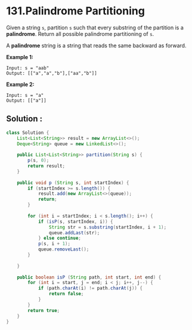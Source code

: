 # 131.Palindrome Partitioning

Given a string `s`, partition `s` such that every substring of the partition is a **palindrome**. Return all possible palindrome partitioning of `s`.

A **palindrome** string is a string that reads the same backward as forward.

 

**Example 1:**

```
Input: s = "aab"
Output: [["a","a","b"],["aa","b"]]
```

**Example 2:**

```
Input: s = "a"
Output: [["a"]]
```





## Solution :

```java
class Solution {
    List<List<String>> result = new ArrayList<>();
    Deque<String> queue = new LinkedList<>();
    
    public List<List<String>> partition(String s) {
        p(s, 0);
        return result;
    }
    
    public void p (String s, int startIndex) {
        if (startIndex >= s.length()) {
            result.add(new ArrayList<>(queue));
            return;
        }
        
        for (int i = startIndex; i < s.length(); i++) {
            if (isP(s, startIndex, i)) {
                String str = s.substring(startIndex, i + 1);
                queue.addLast(str);
            } else continue;
            p(s, i + 1);
            queue.removeLast();
        }
        
    }
    
    public boolean isP (String path, int start, int end) {
        for (int i = start, j = end; i < j; i++, j--) {
            if (path.charAt(i) != path.charAt(j)) {
                return false;
            }
        }
        return true;
    }
}
```

